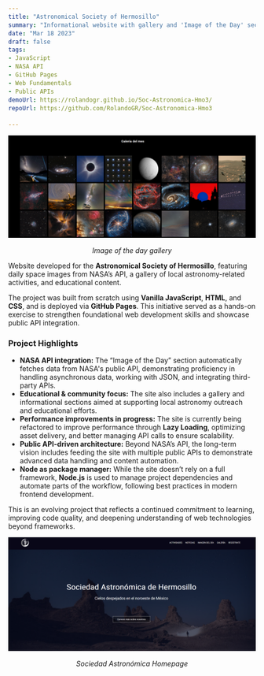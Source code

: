 ```yaml
---
title: "Astronomical Society of Hermosillo"  
summary: "Informational website with gallery and 'Image of the Day' section using NASA’s public API. Built with HTML, CSS, and Vanilla JavaScript."  
date: "Mar 18 2023"  
draft: false  
tags:  
- JavaScript  
- NASA API  
- GitHub Pages  
- Web Fundamentals  
- Public APIs  
demoUrl: https://rolandogr.github.io/Soc-Astronomica-Hmo3/  
repoUrl: https://github.com/RolandoGR/Soc-Astronomica-Hmo3  

---
```

![galeria-astro](./galeria.png)  
<center><i>Image of the day gallery</i></center>  

Website developed for the **Astronomical Society of Hermosillo**, featuring daily space images from NASA’s API, a gallery of local astronomy-related activities, and educational content.

The project was built from scratch using **Vanilla JavaScript**, **HTML**, and **CSS**, and is deployed via **GitHub Pages**. This initiative served as a hands-on exercise to strengthen foundational web development skills and showcase public API integration.

### Project Highlights

- **NASA API integration:** The “Image of the Day” section automatically fetches data from NASA's public API, demonstrating proficiency in handling asynchronous data, working with JSON, and integrating third-party APIs.
- **Educational & community focus:** The site also includes a gallery and informational sections aimed at supporting local astronomy outreach and educational efforts.
- **Performance improvements in progress:** The site is currently being refactored to improve performance through **Lazy Loading**, optimizing asset delivery, and better managing API calls to ensure scalability.
- **Public API-driven architecture:** Beyond NASA’s API, the long-term vision includes feeding the site with multiple public APIs to demonstrate advanced data handling and content automation.
- **Node as package manager:** While the site doesn’t rely on a full framework, **Node.js** is used to manage project dependencies and automate parts of the workflow, following best practices in modern frontend development.

This is an evolving project that reflects a continued commitment to learning, improving code quality, and deepening understanding of web technologies beyond frameworks.

![astro-homepage](./homepage.png)
<center><i>Sociedad Astronómica Homepage</i></center>  
